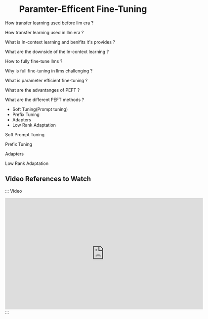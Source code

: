 <h1 align="center"> Paramter-Efficent Fine-Tuning </h1>

How transfer learning used before llm era ?

How transfer learning used in llm era ?

What is In-context learning and benifits it's provides ?

What are the downside of the In-context learning ?

How to fully fine-tune llms ?

Why is full fine-tuning in llms challenging ?

What is parameter efficient fine-tuning ?

What are the advantanges of PEFT ?

What are the different PEFT methods ?

- Soft Tuning(Prompt tuning)
- Prefix Tuning
- Adapters
- Low Rank Adaptation

Soft Prompt Tuning

Prefix Tuning 


Adapters


Low Rank Adaptation




## Video References to Watch

::: Video
<iframe width="640" height="360" src="https://youtu.be/PXWYUTMt-AU?feature=shared" allowfullscreen style="border:none"></iframe>
:::